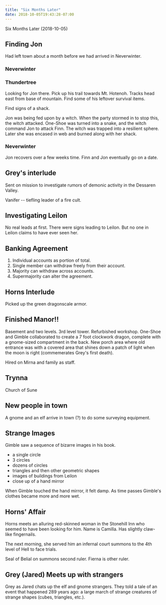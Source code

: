 ```yaml
---
title: "Six Months Later"
date: 2018-10-05T19:43:28-07:00
---
```


Six Months Later (2018-10-05)

## Finding Jon

Had left town about a month before we had arrived in Neverwinter.

### Neverwinter

### Thundertree

Looking for Jon there. Pick up his trail towards Mt. Hotenoh. Tracks head east from base of mountain. Find some of his leftover survival items.

Find signs of a shack.

Jon was being fed upon by a witch. When the party stormed in to stop this, the witch attacked. One-Shoe was turned into a snake, and the witch command Jon to attack Finn. The witch was trapped into a resilient sphere. Later she was encased in web and burned along with her shack.

### Neverwinter

Jon recovers over a few weeks time. Finn and Jon eventually go on a date.

## Grey's interlude

Sent on mission to investigate rumors of demonic activity in the Dessaren Valley.

Vanifer -- tiefling leader of a fire cult.

## Investigating Leilon

No real leads at first. There were signs leading to Leilon. But no one in Leilon claims to have ever seen her.

## Banking Agreement

1. Individual accounts as portion of total.
2. Single member can withdraw freely from their account.
3. Majority can withdraw across accounts.
4. Supermajority can alter the agreement.

## Horns Interlude

Picked up the green dragonscale armor.

## Finished Manor!!

Basement and two levels. 3rd level tower. Refurbished workshop. One-Shoe and Gimble collaborated to create a 7 foot clockwork dragon, complete with a gnome-sized compartment in the back. New porch area where old entrance was with a covered area that shines down a patch of light when the moon is right (commemerates Grey's first death).

Hired on Mirna and family as staff.

## Trynna

Church of Sune

## New people in town

A gnome and an elf arrive in town (?) to do some surveying equipment.

## Strange Images

Gimble saw a sequence of bizarre images in his book.

* a single circle
* 3 circles
* dozens of circles
* triangles and then other geometric shapes
* images of buildings from Leilon
* close up of a hand mirror

When Gimble touched the hand mirror, it felt damp. As time passes Gimble's clothes became more and more wet.

## Horns' Affair

Horns meets an alluring red-skinned woman in the Stonehill Inn who seemed to have been looking for him. Name is Camilla. Has slightly claw-like fingernails.

The next morning, she served him an infernal court summons to the 4th level of Hell to face trials.

Seal of Belial on summons second ruler. Fierna is other ruler.

## Grey (Jared) Meets up with strangers

Grey as Jared chats up the elf and gnome strangers. They told a tale of an event that happened 289 years ago: a large march of strange creatures of strange shapes (cubes, triangles, etc.).
